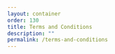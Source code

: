 ```yaml
---
layout: container
order: 130
title: Terms and Conditions
description: ""
permalink: /terms-and-conditions
---
```


